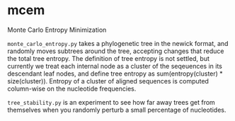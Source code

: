 # mcem
Monte Carlo Entropy Minimization 

`monte_carlo_entropy.py` takes a phylogenetic tree in the newick format, and randomly moves subtrees around the tree, accepting changes that reduce the total tree entropy. The definition of tree entropy is not settled, but currently we treat each internal node as a cluster of the seqeuences in its descendant leaf nodes, and define tree entropy as sum(entropy(cluster) * size(cluster)). Entropy of a cluster of aligned sequences is computed column-wise on the nucleotide frequencies.

`tree_stability.py` is an experiment to see how far away trees get from themselves when you randomly perturb a small percentage of nucleotides.
